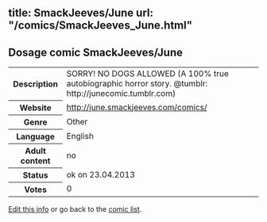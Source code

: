 title: SmackJeeves/June
url: "/comics/SmackJeeves_June.html"
---
Dosage comic SmackJeeves/June
-----------------------------------------

<table class="comicinfo">
<tr>
<th>Description</th><td>SORRY! NO DOGS ALLOWED (A 100% true autobiographic horror story. @tumblr: http://junecomic.tumblr.com)</td>
</tr>
<tr>
<th>Website</th><td><a href="http://june.smackjeeves.com/comics/">http://june.smackjeeves.com/comics/</a></td>
</tr>
<tr>
<th>Genre</th><td>Other</td>
</tr>
<tr>
<th>Language</th><td>English</td>
</tr>
<tr>
<th>Adult content</th><td>no</td>
</tr>
<tr>
<th>Status</th><td>ok on 23.04.2013</td>
</tr>
<tr>
<th>Votes</th><td>0</div></td>
</tr>
</table>

[Edit this info](/comics/SmackJeeves_June_edit.html) or go back to the [comic list](../comic-index.html).
